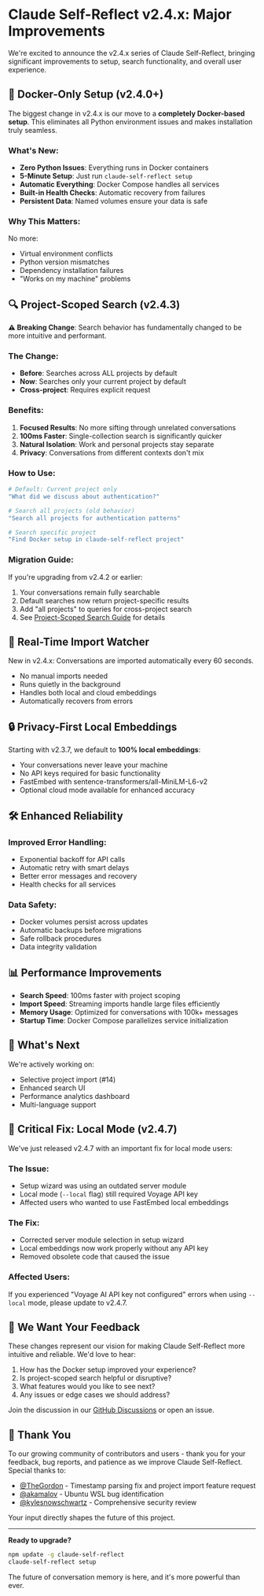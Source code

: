 # Claude Self-Reflect v2.4.x: Major Improvements

We're excited to announce the v2.4.x series of Claude Self-Reflect, bringing significant improvements to setup, search functionality, and overall user experience.

## 🐳 Docker-Only Setup (v2.4.0+)

The biggest change in v2.4.x is our move to a **completely Docker-based setup**. This eliminates all Python environment issues and makes installation truly seamless.

### What's New:
- **Zero Python Issues**: Everything runs in Docker containers
- **5-Minute Setup**: Just run `claude-self-reflect setup` 
- **Automatic Everything**: Docker Compose handles all services
- **Built-in Health Checks**: Automatic recovery from failures
- **Persistent Data**: Named volumes ensure your data is safe

### Why This Matters:
No more:
- Virtual environment conflicts
- Python version mismatches  
- Dependency installation failures
- "Works on my machine" problems

## 🔍 Project-Scoped Search (v2.4.3)

**⚠️ Breaking Change**: Search behavior has fundamentally changed to be more intuitive and performant.

### The Change:
- **Before**: Searches across ALL projects by default
- **Now**: Searches only your current project by default
- **Cross-project**: Requires explicit request

### Benefits:
1. **Focused Results**: No more sifting through unrelated conversations
2. **100ms Faster**: Single-collection search is significantly quicker
3. **Natural Isolation**: Work and personal projects stay separate
4. **Privacy**: Conversations from different contexts don't mix

### How to Use:
```bash
# Default: Current project only
"What did we discuss about authentication?"

# Search all projects (old behavior)
"Search all projects for authentication patterns"

# Search specific project
"Find Docker setup in claude-self-reflect project"
```

### Migration Guide:
If you're upgrading from v2.4.2 or earlier:
1. Your conversations remain fully searchable
2. Default searches now return project-specific results
3. Add "all projects" to queries for cross-project search
4. See [Project-Scoped Search Guide](project-scoped-search.md) for details

## 🚀 Real-Time Import Watcher

New in v2.4.x: Conversations are imported automatically every 60 seconds.

- No manual imports needed
- Runs quietly in the background
- Handles both local and cloud embeddings
- Automatically recovers from errors

## 🔒 Privacy-First Local Embeddings

Starting with v2.3.7, we default to **100% local embeddings**:

- Your conversations never leave your machine
- No API keys required for basic functionality
- FastEmbed with sentence-transformers/all-MiniLM-L6-v2
- Optional cloud mode available for enhanced accuracy

## 🛠️ Enhanced Reliability

### Improved Error Handling:
- Exponential backoff for API calls
- Automatic retry with smart delays
- Better error messages and recovery
- Health checks for all services

### Data Safety:
- Docker volumes persist across updates
- Automatic backups before migrations
- Safe rollback procedures
- Data integrity validation

## 📊 Performance Improvements

- **Search Speed**: 100ms faster with project scoping
- **Import Speed**: Streaming imports handle large files efficiently
- **Memory Usage**: Optimized for conversations with 100k+ messages
- **Startup Time**: Docker Compose parallelizes service initialization

## 🎯 What's Next

We're actively working on:
- Selective project import (#14)
- Enhanced search UI
- Performance analytics dashboard
- Multi-language support

## 🔧 Critical Fix: Local Mode (v2.4.7)

We've just released v2.4.7 with an important fix for local mode users:

### The Issue:
- Setup wizard was using an outdated server module
- Local mode (`--local` flag) still required Voyage API key
- Affected users who wanted to use FastEmbed local embeddings

### The Fix:
- Corrected server module selection in setup wizard
- Local embeddings now work properly without any API key
- Removed obsolete code that caused the issue

### Affected Users:
If you experienced "Voyage AI API key not configured" errors when using `--local` mode, please update to v2.4.7.

## 💬 We Want Your Feedback

These changes represent our vision for making Claude Self-Reflect more intuitive and reliable. We'd love to hear:

1. How has the Docker setup improved your experience?
2. Is project-scoped search helpful or disruptive?
3. What features would you like to see next?
4. Any issues or edge cases we should address?

Join the discussion in our [GitHub Discussions](https://github.com/ramakay/claude-self-reflect/discussions) or open an issue.

## 🙏 Thank You

To our growing community of contributors and users - thank you for your feedback, bug reports, and patience as we improve Claude Self-Reflect. Special thanks to:

- [@TheGordon](https://github.com/TheGordon) - Timestamp parsing fix and project import feature request
- [@akamalov](https://github.com/akamalov) - Ubuntu WSL bug identification
- [@kylesnowschwartz](https://github.com/kylesnowschwartz) - Comprehensive security review

Your input directly shapes the future of this project.

---

**Ready to upgrade?** 

```bash
npm update -g claude-self-reflect
claude-self-reflect setup
```

The future of conversation memory is here, and it's more powerful than ever.